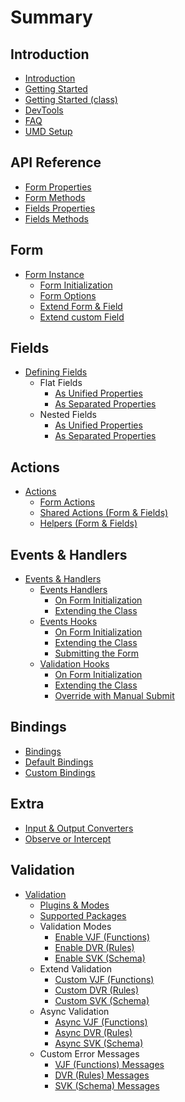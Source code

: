 # Summary

## Introduction
* [Introduction](README.md)
* [Getting Started](docs/getting-started.md)
* [Getting Started (class)](docs/getting-started-class.md)
* [DevTools](docs/devtools.md)
* [FAQ](docs/faq.md)
* [UMD Setup](docs/umd-setup.md)

## API Reference
* [Form Properties](docs/api-reference/form-properties.md)
* [Form Methods](docs/api-reference/form-methods.md)
* [Fields Properties](docs/api-reference/fields-properties.md)
* [Fields Methods](docs/api-reference/fields-methods.md)

## Form
* [Form Instance](docs/form/README.md)
    * [Form Initialization](docs/form/form-initialization.md)
    * [Form Options](docs/form/form-options.md)
    * [Extend Form & Field](docs/form/extend/generic.md)
    * [Extend custom Field](docs/form/extend/custom.md)

## Fields
* [Defining Fields](docs/fields/defining-fields.md)
    * Flat Fields
        * [As Unified Properties](docs/fields/defining-flat-fields/unified-properties.md)
        * [As Separated Properties](docs/fields/defining-flat-fields/separated-properties.md)
    * Nested Fields
        * [As Unified Properties](docs/fields/defining-nested-fields/unified-properties.md)
        * [As Separated Properties](docs/fields/defining-nested-fields/separated-properties.md)

## Actions
* [Actions](docs/actions/README.md)
    * [Form Actions](docs/actions/form.md)
    * [Shared Actions (Form & Fields)](docs/actions/shared.md)
    * [Helpers (Form & Fields)](docs/actions/helpers.md)

## Events & Handlers
* [Events & Handlers](docs/events/README.md)
    * [Events Handlers](docs/events/event-handlers.md)
        * [On Form Initialization](docs/events/event-handlers/constructor.md)
        * [Extending the Class](docs/events/event-handlers/extending.md)
    * [Events Hooks](docs/events/event-hooks.md)
        * [On Form Initialization](docs/events/event-hooks/constructor.md)
        * [Extending the Class](docs/events/event-hooks/extending.md)
        * [Submitting the Form](docs/events/event-hooks.md#submitting-the-form)
    * [Validation Hooks](docs/events/validation-hooks.md)
        * [On Form Initialization](docs/events/validation-hooks/constructor.md)
        * [Extending the Class](docs/events/validation-hooks/extending.md)
        * [Override with Manual Submit](docs/events/validation-hooks/override.md)

## Bindings
* [Bindings](docs/bindings/README.md)
 * [Default Bindings](docs/bindings/default.md)
 * [Custom Bindings](docs/bindings/custom.md)

## Extra
* [Input & Output Converters](docs/fields/converters/input-output.md)
* [Observe or Intercept](docs/fields/mobx-events.md)

## Validation
* [Validation](docs/validation/README.md)
    * [Plugins & Modes](docs/validation/plugins.md)
    * [Supported Packages](docs/validation/supported-packages.md)
    * Validation Modes
        * [Enable VJF (Functions)](docs/validation/modes/vjf-enable.md)
        * [Enable DVR (Rules)](docs/validation/modes/dvr-enable.md)
        * [Enable SVK (Schema)](docs/validation/modes/svk-enable.md)
    * Extend Validation
        * [Custom VJF (Functions)](docs/validation/modes/vjf-custom.md)
        * [Custom DVR (Rules)](docs/validation/modes/dvr-custom.md)
        * [Custom SVK (Schema)](docs/validation/modes/svk-custom.md)
    * Async Validation
        * [Async VJF (Functions)](docs/validation/modes/vjf-async.md)
        * [Async DVR (Rules)](docs/validation/modes/dvr-async.md)
        * [Async SVK (Schema)](docs/validation/modes/svk-async.md)
    * Custom Error Messages
        * [VJF (Functions) Messages](docs/validation/modes/vjf-messages.md)
        * [DVR (Rules) Messages](docs/validation/modes/dvr-messages.md)
        * [SVK (Schema) Messages](docs/validation/modes/svk-messages.md)

